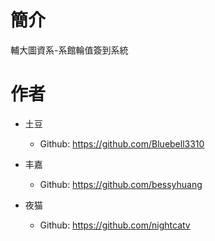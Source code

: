# 簡介
輔大圖資系-系館輪值簽到系統

# 作者
* 土豆
  * Github: https://github.com/Bluebell3310

* 丰嘉
  * Github: https://github.com/bessyhuang

* 夜猫
  * Github: https://github.com/nightcatv